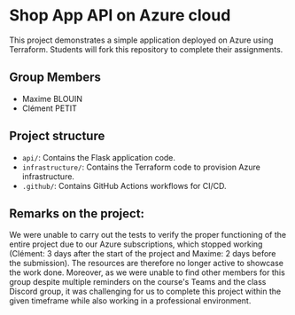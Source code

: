 # Shop App API on Azure cloud

This project demonstrates a simple application deployed on Azure using Terraform. Students will fork this repository to complete their assignments.

## Group Members

- Maxime BLOUIN
- Clément PETIT


## Project structure

- `api/`: Contains the Flask application code.
- `infrastructure/`: Contains the Terraform code to provision Azure infrastructure.
- `.github/`: Contains GitHub Actions workflows for CI/CD.


## Remarks on the project:

We were unable to carry out the tests to verify the proper functioning of the entire project due to our Azure subscriptions, which stopped working (Clément: 3 days after the start of the project and Maxime: 2 days before the submission). The resources are therefore no longer active to showcase the work done. Moreover, as we were unable to find other members for this group despite multiple reminders on the course's Teams and the class Discord group, it was challenging for us to complete this project within the given timeframe while also working in a professional environment.
